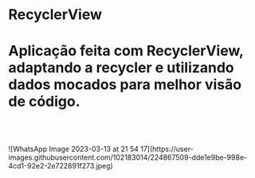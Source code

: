 # RecyclerView

<h1>Aplicação feita com RecyclerView, adaptando a recycler e utilizando dados mocados para melhor visão de código.</h1>
<br>
<br>
<br>
<img>![WhatsApp Image 2023-03-13 at 21 54 17](https://user-images.githubusercontent.com/102183014/224867509-dde1e9be-998e-4cd1-92e2-2e722891f273.jpeg)</img>



